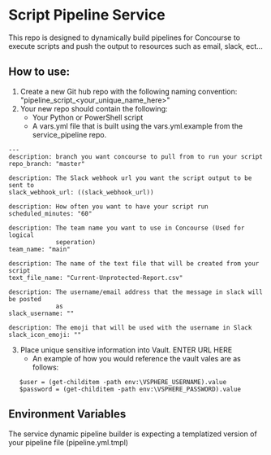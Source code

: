 # Script Pipeline Service

This repo is designed to dynamically build pipelines for Concourse to execute
scripts and push the output to resources such as email, slack, ect...

## How to use:
1) Create a new Git hub repo with the following naming convention:
   "pipeline_script_<your_unique_name_here>"
2) Your new repo should contain the following:
   * Your Python or PowerShell script
   * A vars.yml file that is built using the vars.yml.example from the
     service_pipeline repo.
```
---
description: branch you want concourse to pull from to run your script
repo_branch: "master"

description: The Slack webhook url you want the script output to be sent to
slack_webhook_url: ((slack_webhook_url))

description: How often you want to have your script run
scheduled_minutes: "60"

description: The team name you want to use in Concourse (Used for logical
             seperation)
team_name: "main"

description: The name of the text file that will be created from your script
text_file_name: "Current-Unprotected-Report.csv"

description: The username/email address that the message in slack will be posted
             as
slack_username: ""

description: The emoji that will be used with the username in Slack
slack_icon_emoji: ""
```

3) Place unique sensitive information into Vault. ENTER URL HERE
   * An example of how you would reference the vault vales are as follows:
```
   $user = (get-childitem -path env:\VSPHERE_USERNAME).value
   $password = (get-childitem -path env:\VSPHERE_PASSWORD).value
```

## Environment Variables





The service dynamic pipeline builder is expecting a templatized version of your pipeline file
(pipeline.yml.tmpl)

